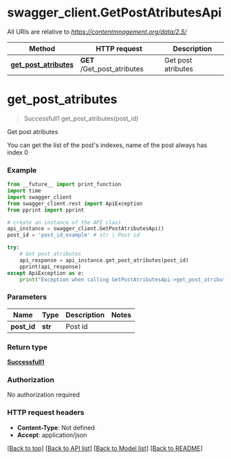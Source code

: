 # swagger_client.GetPostAtributesApi

All URIs are relative to *https://contentmnagement.org/data/2.5/*

Method | HTTP request | Description
------------- | ------------- | -------------
[**get_post_atributes**](GetPostAtributesApi.md#get_post_atributes) | **GET** /Get_post_atributes | Get post atributes

# **get_post_atributes**
> Successfull1 get_post_atributes(post_id)

Get post atributes

You can get the list of the post's indexes, name of the post always has index 0

### Example
```python
from __future__ import print_function
import time
import swagger_client
from swagger_client.rest import ApiException
from pprint import pprint

# create an instance of the API class
api_instance = swagger_client.GetPostAtributesApi()
post_id = 'post_id_example' # str | Post id

try:
    # Get post atributes
    api_response = api_instance.get_post_atributes(post_id)
    pprint(api_response)
except ApiException as e:
    print("Exception when calling GetPostAtributesApi->get_post_atributes: %s\n" % e)
```

### Parameters

Name | Type | Description  | Notes
------------- | ------------- | ------------- | -------------
 **post_id** | **str**| Post id | 

### Return type

[**Successfull1**](Successfull1.md)

### Authorization

No authorization required

### HTTP request headers

 - **Content-Type**: Not defined
 - **Accept**: application/json

[[Back to top]](#) [[Back to API list]](../README.md#documentation-for-api-endpoints) [[Back to Model list]](../README.md#documentation-for-models) [[Back to README]](../README.md)

